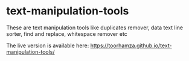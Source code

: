 # text-manipulation-tools
These are text manipulation tools like duplicates remover, data text line sorter, find and replace, whitespace remover etc

The live version is available here: https://toorhamza.github.io/text-manipulation-tools/
